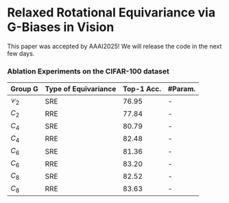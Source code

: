 # Relaxed Rotational Equivariance via G-Biases in Vision

This paper was accepted by AAAI2025! We will release the code in the next few days.

### Ablation Experiments on the CIFAR-100 dataset
|Group G|Type of Equivariance|Top-1 Acc.|#Param.|
|-|-|-|-|
|$\mathcal{C_2}$|SRE|76.95|-|
|$C_2$|RRE|77.84|-|
|$C_4$|SRE|80.79|-|
|$C_4$|RRE|82.48|-|
|$C_6$|SRE|81.36|-|
|$C_6$|RRE|83.20|-|
|$C_8$|SRE|82.52|-|
|$C_8$|RRE|83.63|-|
